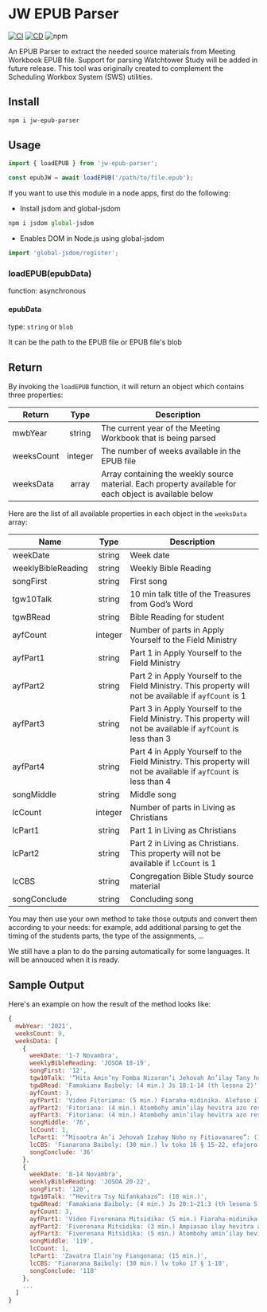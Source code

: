 # JW EPUB Parser

[![CI](https://github.com/sws2apps/jw-epub-parser/actions/workflows/ci.yml/badge.svg)](https://github.com/sws2apps/jw-epub-parser/actions/workflows/ci.yml)
[![CD](https://github.com/sws2apps/jw-epub-parser/actions/workflows/deploy.yml/badge.svg)](https://github.com/sws2apps/jw-epub-parser/actions/workflows/deploy.yml)
![npm](https://img.shields.io/npm/v/jw-epub-parser?style=plastic)

An EPUB Parser to extract the needed source materials from Meeting Workbook EPUB file. Support for parsing Watchtower Study will be added in future release. This tool was originally created to complement the Scheduling Workbox System (SWS) utilities.

## Install

```bash
npm i jw-epub-parser
```

## Usage

```js
import { loadEPUB } from 'jw-epub-parser';

const epubJW = await loadEPUB('/path/to/file.epub');
```

If you want to use this module in a node apps, first do the following:

- Install jsdom and global-jsdom

```js
npm i jsdom global-jsdom
```

- Enables DOM in Node.js using global-jsdom

```js
import 'global-jsdom/register';
```

### loadEPUB(epubData)

function: asynchronous

#### epubData

type: `string` or `blob`

It can be the path to the EPUB file or EPUB file's blob

## Return

By invoking the `loadEPUB` function, it will return an object which contains three properties:

| Return     |  Type   | Description                                                                                             |
| ---------- | :-----: | ------------------------------------------------------------------------------------------------------- |
| mwbYear    | string  | The current year of the Meeting Workbook that is being parsed                                           |
| weeksCount | integer | The number of weeks available in the EPUB file                                                          |
| weeksData  |  array  | Array containing the weekly source material. Each property available for each object is available below |

Here are the list of all available properties in each object in the `weeksData` array:

| Name               |  Type   | Description                                                                                                      |
| ------------------ | :-----: | ---------------------------------------------------------------------------------------------------------------- |
| weekDate           | string  | Week date                                                                                                        |
| weeklyBibleReading | string  | Weekly Bible Reading                                                                                             |
| songFirst          | string  | First song                                                                                                       |
| tgw10Talk          | string  | 10 min talk title of the Treasures from God’s Word                                                               |
| tgwBRead           | string  | Bible Reading for student                                                                                        |
| ayfCount           | integer | Number of parts in Apply Yourself to the Field Ministry                                                          |
| ayfPart1           | string  | Part 1 in Apply Yourself to the Field Ministry                                                                   |
| ayfPart2           | string  | Part 2 in Apply Yourself to the Field Ministry. This property will not be available if `ayfCount` is 1           |
| ayfPart3           | string  | Part 3 in Apply Yourself to the Field Ministry. This property will not be available if `ayfCount` is less than 3 |
| ayfPart4           | string  | Part 4 in Apply Yourself to the Field Ministry. This property will not be available if `ayfCount` is less than 4 |
| songMiddle         | string  | Middle song                                                                                                      |
| lcCount            | integer | Number of parts in Living as Christians                                                                          |
| lcPart1            | string  | Part 1 in Living as Christians                                                                                   |
| lcPart2            | string  | Part 2 in Living as Christians. This property will not be available if `lcCount` is 1                            |
| lcCBS              | string  | Congregation Bible Study source material                                                                         |
| songConclude       | string  | Concluding song                                                                                                  |

You may then use your own method to take those outputs and convert them according to your needs: for example, add additional parsing to get the timing of the students parts, the type of the assignments, ...

We still have a plan to do the parsing automatically for some languages. It will be annouced when it is ready.

## Sample Output

Here's an example on how the result of the method looks like:

```js
{
  mwbYear: '2021',
  weeksCount: 9,
  weeksData: [
    {
      weekDate: '1-7 Novambra',
      weeklyBibleReading: 'JOSOA 18-19',
      songFirst: '12',
      tgw10Talk: '“Hita Amin’ny Fomba Nizaran’i Jehovah An’ilay Tany hoe Hendry Izy”: (10 min.)',
      tgwBRead: 'Famakiana Baiboly: (4 min.) Js 18:1-14 (th lesona 2)',
      ayfCount: 3,
      ayfPart1: 'Video Fitoriana: (5 min.) Fiaraha-midinika. Alefaso ilay video hoe Fitoriana: Vaovao Tsara—Sl 37:10, 11. Ajanòny ilay video isaky ny misy fiatoana, ary iaraho midinika ny fanontaniana mipoitra eo.',
      ayfPart2: 'Fitoriana: (4 min.) Atombohy amin’ilay hevitra azo resahina. Atolory Ny Tilikambo Fiambenana No. 2 2021. (th lesona 1)',
      ayfPart3: 'Fitoriana: (4 min.) Atombohy amin’ilay hevitra azo resahina. Miezaha mamaly fanoherana fahita eny amin’ny faritany. (th lesona 11)',
      songMiddle: '76',
      lcCount: 1,
      lcPart1: '“Misaotra An’i Jehovah Izahay Noho ny Fitiavanareo”: (15 min.) Fiaraha-midinika ataon’ny anti-panahy. Alefaso ilay video hoe “Misaotra An’Andriamanitra Mandrakariva Noho ny Aminareo Izahay.” Miresaha hevitra mahaliana iray na roa ao amin’ilay andian-dahatsoratra ao amin’ny jw.org hoe “Fomba Ampiasana ny Fanomezanao.”',
      lcCBS: 'Fianarana Baiboly: (30 min.) lv toko 16 § 15-22, efajoro “Tena Herin’ny Maizina ve Izany”',
      songConclude: '36'
    },
    {
      weekDate: '8-14 Novambra',
      weeklyBibleReading: 'JOSOA 20-22',
      songFirst: '120',
      tgw10Talk: '“Hevitra Tsy Nifankahazo”: (10 min.)',
      tgwBRead: 'Famakiana Baiboly: (4 min.) Js 20:1–21:3 (th lesona 5)',
      ayfCount: 3,
      ayfPart1: 'Video Fiverenana Mitsidika: (5 min.) Fiaraha-midinika. Alefaso ilay video hoe Fiverenana Mitsidika: Baiboly—Ap 21:3, 4. Ajanòny ilay video isaky ny misy fiatoana, ary iaraho midinika ny fanontaniana mipoitra eo.',
      ayfPart2: 'Fiverenana Mitsidika: (3 min.) Ampiasao ilay hevitra azo resahina. (th lesona 12)',
      ayfPart3: 'Fiverenana Mitsidika: (5 min.) Atombohy amin’ilay hevitra azo resahina. Atolory ilay bokikely hoe Ankafizo Mandrakizay ny Fiainana! (th lesona 14)',
      songMiddle: '119',
      lcCount: 1,
      lcPart1: 'Zavatra Ilain’ny Fiangonana: (15 min.)',
      lcCBS: 'Fianarana Baiboly: (30 min.) lv toko 17 § 1-10',
      songConclude: '118'
    },
    ...
  ]
}
```
